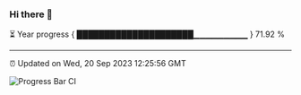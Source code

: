 ### Hi there 👋

⏳ Year progress { █████████████████████▁▁▁▁▁▁▁▁▁ } 71.92 %

---

⏰ Updated on Wed, 20 Sep 2023 12:25:56 GMT

![Progress Bar CI](https://github.com/liununu/liununu/workflows/Progress%20Bar%20CI/badge.svg)
